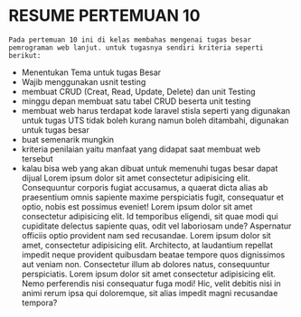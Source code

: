 # RESUME PERTEMUAN 10 #

    Pada pertemuan 10 ini di kelas membahas mengenai tugas besar pemrograman web lanjut. untuk tugasnya sendiri kriteria seperti berikut: 
- Menentukan Tema untuk tugas Besar
- Wajib menggunakan usnit testing
- membuat CRUD (Creat, Read, Update, Delete) dan unit Testing
- minggu depan membuat satu tabel CRUD beserta unit testing
- membuat web harus terdapat kode laravel stisla seperti yang digunakan untuk tugas UTS tidak boleh kurang namun boleh ditambahi, digunakan untuk tugas besar
- buat semenarik mungkin
- kriteria penilaian yaitu manfaat yang didapat saat membuat web tersebut
- kalau bisa web yang akan dibuat untuk memenuhi tugas besar dapat dijual
Lorem ipsum dolor sit amet consectetur adipisicing elit. Consequuntur corporis fugiat accusamus, a quaerat dicta alias ab praesentium omnis sapiente maxime perspiciatis fugit, consequatur et optio, nobis est possimus eveniet!
Lorem ipsum dolor sit amet consectetur adipisicing elit. Id temporibus eligendi, sit quae modi qui cupiditate delectus sapiente quas, odit vel laboriosam unde? Aspernatur officiis optio provident nam sed recusandae.
Lorem ipsum dolor sit amet, consectetur adipisicing elit. Architecto, at laudantium repellat impedit neque provident quibusdam beatae tempore quos dignissimos aut veniam non. Consectetur illum ab dolores natus, consequuntur perspiciatis.
Lorem ipsum dolor sit amet consectetur adipisicing elit. Nemo perferendis nisi consequatur fuga modi! Hic, velit debitis nisi in animi rerum ipsa qui doloremque, sit alias impedit magni recusandae tempora? 